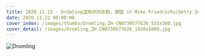 ```yaml
---
title: 2020.11.22 - Drömling湿地中的灰鹤，德国 (© Mike Friedrichs/Getty Images)
date: 2020.11.22 00:00:00
cover_index: /images/thumbs/Dromling_ZH-CN0730577626_533x300.jpg
cover_detail: /images/Dromling_ZH-CN0730577626_1920x1080.jpg
---
```


![Dromling](/images/Dromling_ZH-CN0730577626_1920x1080.jpg)
